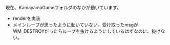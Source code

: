 現在、KamayamaGameフォルダのなかが動いています。

- renderを実装
- メインループが思ったように動いていない。受け取ったmsgがWM_DESTROYだったらループを抜けるようにしているはずなのに、抜けない。
